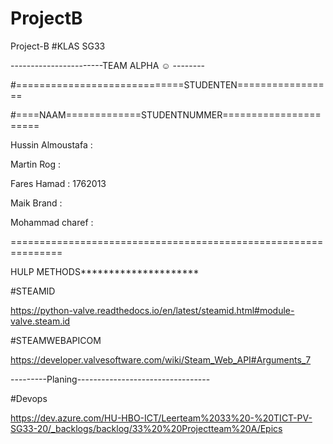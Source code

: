 # ProjectB
Project-B
#KLAS SG33

-----------------------TEAM ALPHA ☺ --------

#=============================STUDENTEN=================

#====NAAM=============STUDENTNUMMER======================

Hussin Almoustafa :

Martin Rog :

Fares Hamad : 1762013

Maik Brand :

Mohammad charef :

===============================================================

HULP METHODS*********************

#STEAMID

https://python-valve.readthedocs.io/en/latest/steamid.html#module-valve.steam.id

#STEAMWEBAPICOM

https://developer.valvesoftware.com/wiki/Steam_Web_API#Arguments_7

---------Planing---------------------------------

#Devops

https://dev.azure.com/HU-HBO-ICT/Leerteam%2033%20-%20TICT-PV-SG33-20/_backlogs/backlog/33%20%20Projectteam%20A/Epics